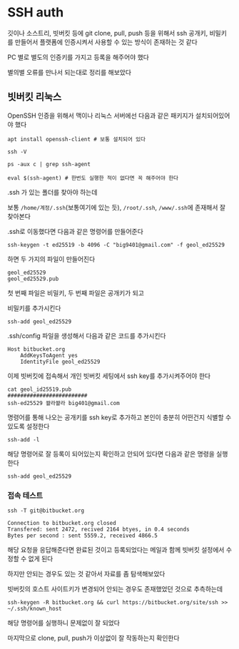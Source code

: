 # SSH auth

깃이나 소스트리, 빗버킷 등에 git clone, pull, push 등을 위해서 ssh 공개키, 비밀키를 만들어서 플랫폼에 인증시켜서 사용할 수 있는 방식이 존재하는 것 같다

PC 별로 별도의 인증키를 가지고 등록을 해주어야 했다

별의별 오류를 만나서 되는대로 정리를 해보았다

## 빗버킷 리눅스

OpenSSH 인증을 위해서 맥이나 리눅스 서버에선 다음과 같은 패키지가 설치되어있어야 했다

```shell
apt install openssh-client # 보통 설치되어 있다

ssh -V

ps -aux c | grep ssh-agent

eval $(ssh-agent) # 한번도 실행한 적이 없다면 꼭 해주어야 한다
```

.ssh 가 있는 폴더를 찾아야 하는데

보통 `/home/계정/.ssh`(보통여기에 있는 듯), `/root/.ssh`, `/www/.ssh`에 존재해서 잘 찾아본다

.ssh로 이동했다면 다음과 같은 명령어를 만들어준다

```shell
ssh-keygen -t ed25519 -b 4096 -C "big9401@gmail.com" -f geol_ed25529
```

하면 두 가지의 파일이 만들어진다

```
geol_ed25529
geol_ed25529.pub
```

첫 번째 파일은 비밀키, 두 번째 파일은 공개키가 되고

비밀키를 추가시킨다

```shell
ssh-add geol_ed25529
```

.ssh/config 파일을 생성해서 다음과 같은 코드를 추가시킨다

```
Host bitbucket.org
    AddKeysToAgent yes
    IdentityFile geol_ed25529
```

이제 빗버킷에 접속해서 개인 빗버킷 세팅에서 ssh key를 추가시켜주어야 한다

```shell
cat geol_id25519.pub
#########################
ssh-ed25529 쏼라쏼라 big401@gmail.com
```

명령어를 통해 나오는 공개키를 ssh key로 추가하고 본인이 충분히 어떤건지 식별할 수 있도록 설정한다

```shell
ssh-add -l
```

해당 명령어로 잘 등록이 되어있는지 확인하고 안되어 있다면 다음과 같은 명령을 실행한다

```
ssh-add geol_ed25529
```

### 접속 테스트

```shell
ssh -T git@bitbucket.org

Connection to bitbucket.org closed
Transfered: sent 2472, recived 2164 btyes, in 0.4 seconds
Bytes per second : sent 5559.2, received 4866.5
```

해당 요청을 응답해준다면 완료된 것이고 등록되었다는 메일과 함께 빗버킷 설정에서 수정할 수 없게 된다

하지만 안되는 경우도 있는 것 같아서 자료를 좀 탐색해보았다

빗버킷의 호스트 사이트키가 변경되어 안되는 경우도 존재했었던 것으로 추측하는데

```shell
ssh-keygen -R bitbucket.org && curl https://bitbucket.org/site/ssh >> ~/.ssh/known_host
```

해당 명령어를 실행하니 문제없이 잘 되었다


마지막으로 clone, pull, push가 이상없이 잘 작동하는지 확인한다

